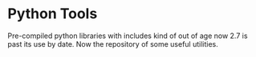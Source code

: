 # Python Tools

Pre-compiled python libraries with includes kind of out of age now 2.7 is past its use by date.
Now the repository of some useful utilities.